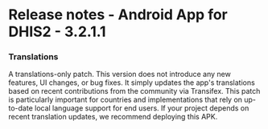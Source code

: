 # Release notes - Android App for DHIS2 - 3.2.1.1

### Translations

A translations-only patch. This version does not introduce any new features,
UI changes, or bug fixes. It simply updates the app's translations based on recent
contributions from the community via Transifex.
This patch is particularly important for countries and implementations
that rely on up-to-date local language support for end users.
If your project depends on recent translation updates, we recommend deploying this APK.
